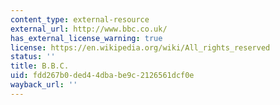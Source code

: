 ```yaml
---
content_type: external-resource
external_url: http://www.bbc.co.uk/
has_external_license_warning: true
license: https://en.wikipedia.org/wiki/All_rights_reserved
status: ''
title: B.B.C.
uid: fdd267b0-ded4-4dba-be9c-2126561dcf0e
wayback_url: ''
---
```

